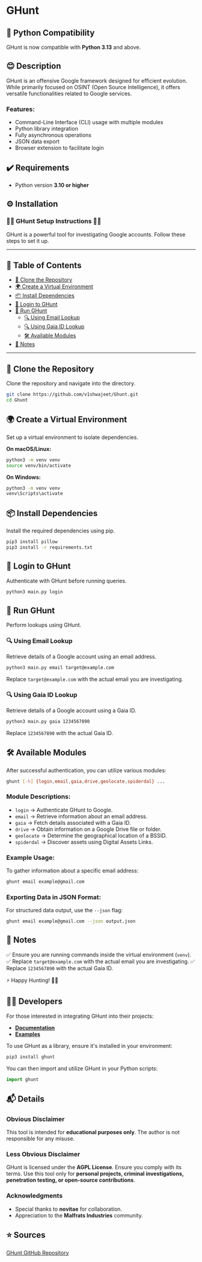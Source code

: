 # GHunt

## 🐍 Python Compatibility

GHunt is now compatible with **Python 3.13** and above.

## 😊 Description

GHunt is an offensive Google framework designed for efficient evolution. While primarily focused on OSINT (Open Source Intelligence), it offers versatile functionalities related to Google services.

### Features:
- Command-Line Interface (CLI) usage with multiple modules
- Python library integration
- Fully asynchronous operations
- JSON data export
- Browser extension to facilitate login

## ✔️ Requirements

- Python version **3.10 or higher**

## ⚙️ Installation

### 💁‍♂️ GHunt Setup Instructions 🕵️‍♂️

GHunt is a powerful tool for investigating Google accounts. Follow these steps to set it up.

---

## 📌 Table of Contents
- [📂 Clone the Repository](#-clone-the-repository)
- [🌍 Create a Virtual Environment](#-create-a-virtual-environment)
- [📦 Install Dependencies](#-install-dependencies)
- [🔑 Login to GHunt](#-login-to-ghunt)
- [🚀 Run GHunt](#-run-ghunt)
  - [🔍 Using Email Lookup](#-using-email-lookup)
  - [🔍 Using Gaia ID Lookup](#-using-gaia-id-lookup)
  - [🛠 Available Modules](#-available-modules)
- [📝 Notes](#-notes)

---

## 📂 Clone the Repository

Clone the repository and navigate into the directory.

```sh
git clone https://github.com/v1shwajeet/Ghunt.git
cd Ghunt
```

## 🌍 Create a Virtual Environment

Set up a virtual environment to isolate dependencies.

**On macOS/Linux:**
```sh
python3 -m venv venv
source venv/bin/activate
```

**On Windows:**
```sh
python3 -m venv venv
venv\Scripts\activate
```

## 📦 Install Dependencies

Install the required dependencies using pip.

```sh
pip3 install pillow
pip3 install -r requirements.txt
```

## 🔑 Login to GHunt

Authenticate with GHunt before running queries.

```sh
python3 main.py login
```

## 🚀 Run GHunt

Perform lookups using GHunt.

### 🔍 Using Email Lookup
Retrieve details of a Google account using an email address.

```sh
python3 main.py email target@example.com
```
Replace `target@example.com` with the actual email you are investigating.

### 🔍 Using Gaia ID Lookup
Retrieve details of a Google account using a Gaia ID.

```sh
python3 main.py gaia 1234567890
```
Replace `1234567890` with the actual Gaia ID.

## 🛠 Available Modules

After successful authentication, you can utilize various modules:

```sh
ghunt [-h] {login,email,gaia,drive,geolocate,spiderdal} ...
```

### **Module Descriptions:**
- `login` → Authenticate GHunt to Google.
- `email` → Retrieve information about an email address.
- `gaia` → Fetch details associated with a Gaia ID.
- `drive` → Obtain information on a Google Drive file or folder.
- `geolocate` → Determine the geographical location of a BSSID.
- `spiderdal` → Discover assets using Digital Assets Links.

### **Example Usage:**
To gather information about a specific email address:

```sh
ghunt email example@gmail.com
```

### **Exporting Data in JSON Format:**
For structured data output, use the `--json` flag:

```sh
ghunt email example@gmail.com --json output.json
```

## 📝 Notes

✅ Ensure you are running commands inside the virtual environment (`venv`).
✅ Replace `target@example.com` with the actual email you are investigating.
✅ Replace `1234567890` with the actual Gaia ID.

⚡ Happy Hunting! 🕵️‍♂️

## 🧑‍💻 Developers

For those interested in integrating GHunt into their projects:

- **[Documentation](https://github.com/mxrch/GHunt/wiki)**
- **[Examples](https://github.com/mxrch/GHunt/tree/master/examples)**

To use GHunt as a library, ensure it's installed in your environment:

```sh
pip3 install ghunt
```

You can then import and utilize GHunt in your Python scripts:

```python
import ghunt
```

## 📬 Details

### **Obvious Disclaimer**

This tool is intended for **educational purposes only**. The author is not responsible for any misuse.

### **Less Obvious Disclaimer**

GHunt is licensed under the **AGPL License**. Ensure you comply with its terms. Use this tool only for **personal projects, criminal investigations, penetration testing, or open-source contributions**.

### **Acknowledgments**

- Special thanks to **novitae** for collaboration.
- Appreciation to the **Malfrats Industries** community.

## ⭐ Sources

[GHunt GitHub Repository](https://github.com/mxrch/GHunt)

